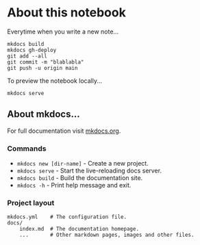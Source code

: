 # About this notebook

Everytime when you write a new note...
```
mkdocs build
mkdocs gh-deploy
git add --all
git commit -m "blablabla"
git push -u origin main
```

To preview the notebook locally...
```
mkdocs serve
```

## About mkdocs...

For full documentation visit [mkdocs.org](https://www.mkdocs.org).

### Commands

* `mkdocs new [dir-name]` - Create a new project.
* `mkdocs serve` - Start the live-reloading docs server.
* `mkdocs build` - Build the documentation site.
* `mkdocs -h` - Print help message and exit.

### Project layout

    mkdocs.yml    # The configuration file.
    docs/
        index.md  # The documentation homepage.
        ...       # Other markdown pages, images and other files.
